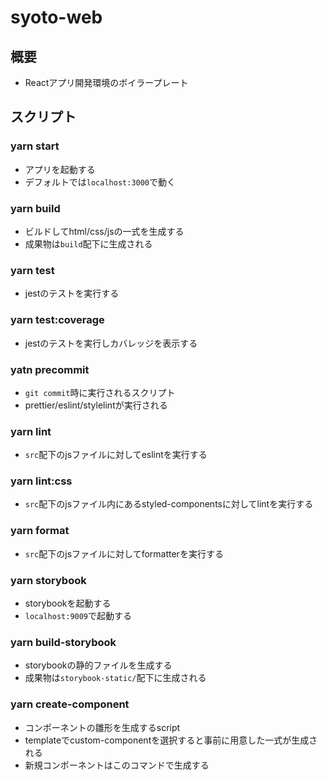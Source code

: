 # syoto-web

## 概要

- Reactアプリ開発環境のボイラープレート

## スクリプト

### yarn start

- アプリを起動する
- デフォルトでは`localhost:3000`で動く

### yarn build

- ビルドしてhtml/css/jsの一式を生成する
- 成果物は`build`配下に生成される

### yarn test

- jestのテストを実行する

### yarn test:coverage

- jestのテストを実行しカバレッジを表示する

### yatn precommit

- `git commit`時に実行されるスクリプト
- prettier/eslint/stylelintが実行される

### yarn lint

- `src`配下のjsファイルに対してeslintを実行する

### yarn lint:css

- `src`配下のjsファイル内にあるstyled-componentsに対してlintを実行する

### yarn format

- `src`配下のjsファイルに対してformatterを実行する

### yarn storybook

- storybookを起動する
- `localhost:9009`で起動する

### yarn build-storybook

- storybookの静的ファイルを生成する
- 成果物は`storybook-static/`配下に生成される

### yarn create-component

- コンポーネントの雛形を生成するscript
- templateでcustom-componentを選択すると事前に用意した一式が生成される
- 新規コンポーネントはこのコマンドで生成する
